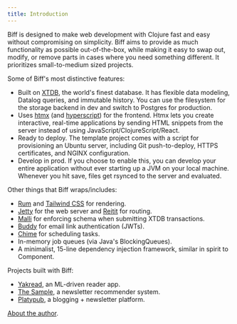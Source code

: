```yaml
---
title: Introduction
---
```


Biff is designed to make web development with Clojure fast and easy without
compromising on simplicity. Biff aims to provide as much functionality as
possible out-of-the-box, while making it easy to swap out, modify, or remove
parts in cases where you need something different. It prioritizes
small-to-medium sized projects.

Some of Biff's most distinctive features:

- Built on [XTDB](https://xtdb.com/), the world's finest database. It has
  flexible data modeling, Datalog queries, and immutable history. You can use
  the filesystem for the storage backend in dev and switch to Postgres for
  production.
- Uses [htmx](https://htmx.org/) (and [hyperscript](https://hyperscript.org/))
  for the frontend. Htmx lets you create interactive, real-time applications by
  sending HTML snippets from the server instead of using
  JavaScript/ClojureScript/React.
- Ready to deploy. The template project comes with a script for provisioning an
  Ubuntu server, including Git push-to-deploy, HTTPS certificates, and NGINX
  configuration.
- Develop in prod. If you choose to enable this, you can develop your entire
  application without ever starting up a JVM on your local machine. Whenever
  you hit save, files get rsynced to the server and evaluated.

Other things that Biff wraps/includes:

- [Rum](https://github.com/tonsky/rum) and [Tailwind CSS](https://tailwindcss.com/) for rendering.
- [Jetty](https://github.com/sunng87/ring-jetty9-adapter) for the web server
  and [Reitit](https://github.com/metosin/reitit) for routing.
- [Malli](https://github.com/metosin/malli) for enforcing schema when submitting XTDB transactions.
- [Buddy](https://funcool.github.io/buddy-sign/latest/) for email link authentication (JWTs).
- [Chime](https://github.com/jarohen/chime) for scheduling tasks.
- In-memory job queues (via Java's BlockingQueues).
- A minimalist, 15-line dependency injection framework, similar in spirit to Component.

Projects built with Biff:

- [Yakread](https://yakread.com/), an ML-driven reader app.
- [The Sample](https://thesample.ai/), a newsletter recommender system.
- [Platypub](https://github.com/jacobobryant/platypub), a blogging + newsletter platform.

[About the author](https://tfos.co).
